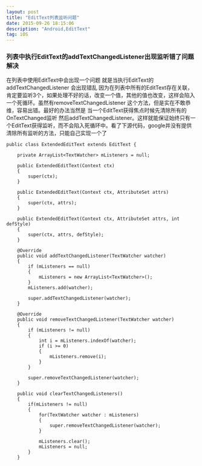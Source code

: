 ```yaml
---
layout: post
title: "EditText列表监听问题"
date: 2015-09-26 18:15:06
description: "Android,EditText"
tag: iOS
---
```


### 列表中执行EditText的addTextChangedListener出现监听错了问题解决
在列表中使用EditText中会出现一个问题 就是当执行EditText的addTextChangedListener 会出现错乱  因为在列表中所有的EditText存在关联，肯定要监听3个，如果处理不好的话，改变一个值，其他的值也改变，这样会陷入一个死循环。虽然有removeTextChangedListener 这个方法，但是实在不敢恭维，容易出错。最好的办法当然是 当一个EditText获得焦点时候先清除所有的OnTextChanged监听 然后addTextChangedListener。这样就能保证始终只有一个EditText获得监听，而不会陷入死循环中。看了下源代码，google并没有提供清除所有监听的方法，只能自己实现一个了

```
public class ExtendedEditText extends EditText {

    private ArrayList<TextWatcher> mListeners = null;

    public ExtendedEditText(Context ctx)
    {
        super(ctx);
    }

    public ExtendedEditText(Context ctx, AttributeSet attrs)
    {
        super(ctx, attrs);
    }

    public ExtendedEditText(Context ctx, AttributeSet attrs, int defStyle)
    {
        super(ctx, attrs, defStyle);
    }

    @Override
    public void addTextChangedListener(TextWatcher watcher)
    {
        if (mListeners == null)
        {
            mListeners = new ArrayList<TextWatcher>();
        }
        mListeners.add(watcher);

        super.addTextChangedListener(watcher);
    }

    @Override
    public void removeTextChangedListener(TextWatcher watcher)
    {
        if (mListeners != null)
        {
            int i = mListeners.indexOf(watcher);
            if (i >= 0)
            {
                mListeners.remove(i);
            }
        }

        super.removeTextChangedListener(watcher);
    }

    public void clearTextChangedListeners()
    {
        if(mListeners != null)
        {
            for(TextWatcher watcher : mListeners)
            {
                super.removeTextChangedListener(watcher);
            }

            mListeners.clear();
            mListeners = null;
        }
    }
```